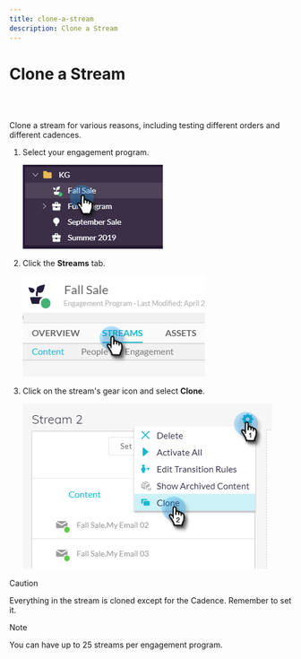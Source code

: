 ```yaml
---
title: clone-a-stream
description: Clone a Stream
---
```


# Clone a Stream
<br>&nbsp;

Clone a stream for various reasons, including testing different orders and different cadences.

1. Select your engagement program.

   ![Image One](/help/sky/assets/engagement-programs/clone-a-stream/clone-a-stream-1.png)

1. Click the **Streams** tab.

   ![Image Two](/help/sky/assets/engagement-programs/clone-a-stream/clone-a-stream-2.png)

1. Click on the stream's gear icon and select **Clone**.

   ![Image Three](/help/sky/assets/engagement-programs/clone-a-stream/clone-a-stream-3.png)

>[!CAUTION]
>
>Everything in the stream is cloned except for the Cadence. Remember to set it.

>[!NOTE]
>
>You can have up to 25 streams per engagement program.
